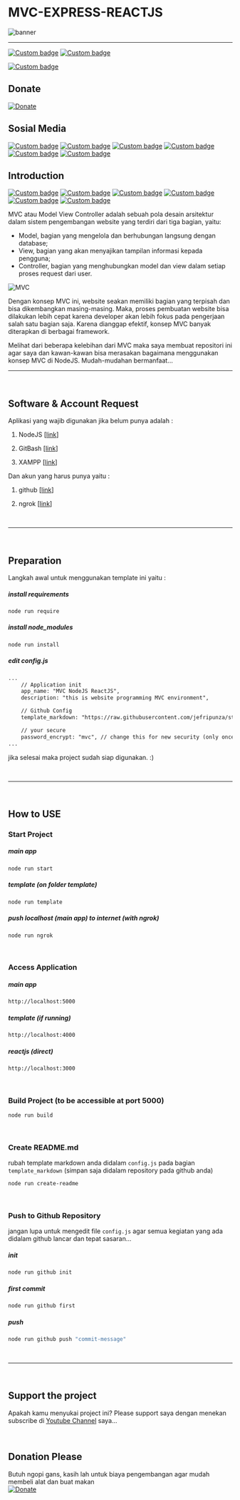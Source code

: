 # MVC-EXPRESS-REACTJS

![banner](banner.png)

---

[![Custom badge](https://img.shields.io/endpoint?style=for-the-badge&url=https%3A%2F%2Fjefripunza-youtube-channel-badge.vercel.app%2Fapi%2Fsubscriber)](https://www.youtube.com/user/jefripunza/videos/)
[![Custom badge](https://img.shields.io/endpoint?style=for-the-badge&url=https%3A%2F%2Fjefripunza-youtube-channel-badge.vercel.app%2Fapi%2Fviews)](https://www.youtube.com/user/jefripunza/videos/)

<!-- [![Custom badge](https://img.shields.io/endpoint?style=for-the-badge&url=https%3A%2F%2Fjefripunza-youtube-channel-badge.vercel.app%2Fapi%2Fcomments)](https://www.youtube.com/user/jefripunza/videos/) -->

[![Custom badge](https://img.shields.io/endpoint?style=for-the-badge&url=https%3A%2F%2Fjefripunza-youtube-channel-badge.vercel.app%2Fapi%2Fvideos)](https://www.youtube.com/user/jefripunza/videos/)

## Donate

[![Donate](https://img.shields.io/badge/paypal-%2300457C.svg?&style=for-the-badge&logo=paypal&logoColor=white)](https://www.paypal.com/paypalme/jefripunza)

## Sosial Media

[![Custom badge](https://img.shields.io/badge/youtube-%23FF0000.svg?&style=for-the-badge&logo=youtube&logoColor=white)](https://www.youtube.com/user/jefripunza/)
[![Custom badge](https://img.shields.io/badge/instagram-%23E4405F.svg?&style=for-the-badge&logo=instagram&logoColor=white)](https://www.instagram.com/jefripunza/)
[![Custom badge](https://img.shields.io/badge/facebook-%231877F2.svg?&style=for-the-badge&logo=facebook&logoColor=white)](https://fb.com/jefripunza/)
[![Custom badge](https://img.shields.io/badge/twitter-%231DA1F2.svg?&style=for-the-badge&logo=twitter&logoColor=white)](https://twitter.com/jefripunza/)
[![Custom badge](https://img.shields.io/badge/linkedin-%230077B5.svg?&style=for-the-badge&logo=linkedin&logoColor=white)](https://www.linkedin.com/in/jefri-herdi-triyanto-ba76a8106/)
[![Custom badge](https://img.shields.io/badge/Website-FF7139?style=for-the-badge&logo=Firefox-Browser&logoColor=white)](https://jefriherditriyanto.com/)

## Introduction

[![Custom badge](https://img.shields.io/badge/git-%23F05033.svg?style=for-the-badge&logo=git&logoColor=white)](https://git-scm.com/downloads)
[![Custom badge](https://img.shields.io/badge/node.js-6DA55F?style=for-the-badge&logo=node.js&logoColor=white)](https://nodejs.org/)
[![Custom badge](https://img.shields.io/badge/express.js-%23404d59.svg?style=for-the-badge&logo=express&logoColor=%2361DAFB)](https://expressjs.com/)
[![Custom badge](https://img.shields.io/badge/JavaScript-323330?style=for-the-badge&logo=javascript&logoColor=F7DF1E)](https://www.javascript.com/)
[![Custom badge](https://img.shields.io/badge/react_js-%2320232a.svg?style=for-the-badge&logo=react&logoColor=%2361DAFB)](https://reactjs.org/)
[![Custom badge](https://img.shields.io/badge/bootstrap-%23563D7C.svg?style=for-the-badge&logo=bootstrap&logoColor=white)](https://getbootstrap.com/)

MVC atau Model View Controller adalah sebuah pola desain arsitektur dalam sistem pengembangan website yang terdiri dari tiga bagian, yaitu:

- Model, bagian yang mengelola dan berhubungan langsung dengan database;
- View, bagian yang akan menyajikan tampilan informasi kepada pengguna;
- Controller, bagian yang menghubungkan model dan view dalam setiap proses request dari user.

![MVC](MVC-architecture.png)

Dengan konsep MVC ini, website seakan memiliki bagian yang terpisah dan bisa dikembangkan masing-masing. Maka, proses pembuatan website bisa dilakukan lebih cepat karena developer akan lebih fokus pada pengerjaan salah satu bagian saja.
Karena dianggap efektif, konsep MVC banyak diterapkan di berbagai framework.

Melihat dari beberapa kelebihan dari MVC maka saya membuat repositori ini agar saya dan kawan-kawan bisa merasakan bagaimana menggunakan konsep MVC di NodeJS.
Mudah-mudahan bermanfaat...

---

<br />
<b></b>

## Software & Account Request

Aplikasi yang wajib digunakan jika belum punya adalah :

1. NodeJS [<a href="https://nodejs.org/" target="_blank">link</a>]

2. GitBash [<a href="https://git-scm.com/downloads" target="_blank">link</a>]

3. XAMPP [<a href="https://www.apachefriends.org/download.html" target="_blank">link</a>]

Dan akun yang harus punya yaitu :

1. github [<a href="https://github.com/" target="_blank">link</a>]

2. ngrok [<a href="https://ngrok.com/" target="_blank">link</a>]

<br />

---

<br />

## Preparation

Langkah awal untuk menggunakan template ini yaitu :

##### install requirements

```bash
node run require
```

##### install node_modules

```bash
node run install
```

##### edit config.js

```txt
...
    // Application init
    app_name: "MVC NodeJS ReactJS",
    description: "this is website programming MVC environment",

    // Github Config
    template_markdown: "https://raw.githubusercontent.com/jefripunza/storage/main/README.md", // include "{{judul_project}}" for replace to name project

    // your secure
    password_encrypt: "mvc", // change this for new security (only once)
...
```

jika selesai maka project sudah siap digunakan. :)

<br />

---

<br />

## How to USE

### Start Project

##### main app

```bash
node run start
```

##### template (on folder template)

```bash
node run template
```

##### push localhost (main app) to internet (with ngrok)

```bash
node run ngrok
```

<br />

### Access Application

##### main app

```bash
http://localhost:5000
```

##### template (if running)

```bash
http://localhost:4000
```

##### reactjs (direct)

```bash
http://localhost:3000
```

<br />

### Build Project (to be accessible at port 5000)

```bash
node run build
```

<br />

### Create README.md

rubah template markdown anda didalam `config.js` pada bagian `template_markdown` (simpan saja didalam repository pada github anda)

```bash
node run create-readme
```

<br />

### Push to Github Repository

jangan lupa untuk mengedit file `config.js` agar semua kegiatan yang ada didalam github lancar dan tepat sasaran...

##### init

```bash
node run github init
```

##### first commit

```bash
node run github first
```

##### push

```bash
node run github push "commit-message"
```

<br />

---

<br />

## Support the project

Apakah kamu menyukai project ini? Please support saya dengan menekan subscribe di [Youtube Channel](https://www.youtube.com/user/jefripunza/videos/) saya...

<br />

## Donation Please

Butuh ngopi gans, kasih lah untuk biaya pengembangan agar mudah membeli alat dan buat makan <br />
[![Donate](https://img.shields.io/badge/paypal-%2300457C.svg?&style=for-the-badge&logo=paypal&logoColor=white)](https://www.paypal.com/paypalme/jefripunza)
